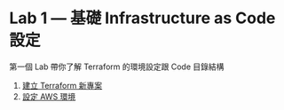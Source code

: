 # Lab 1 — 基礎 Infrastructure as Code 設定

第一個 Lab 帶你了解 Terraform 的環境設定跟 Code 目錄結構

1. [建立 Terraform 新專案](./01-create-new-project.md)
2. [設定 AWS 環境](./02-configuring-aws.md)
